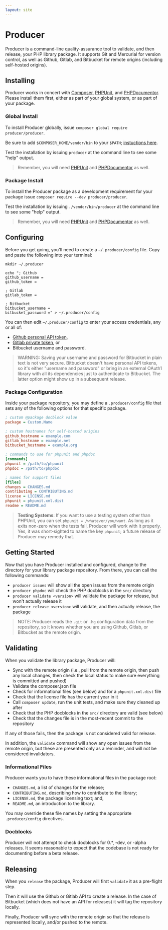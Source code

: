 ```yaml
---
layout: site
---
```


# Producer

Producer is a command-line quality-assurance tool to validate, and then release,
your PHP library package. It supports Git and Mercurial for version control, as
well as Github, Gitlab, and Bitbucket for remote origins (including self-hosted
origins).

## Installing

Producer works in concert with [Composer][], [PHPUnit][], and [PHPDocumentor][].
Please install them first, either as part of your global system, or as part of
your package.

[Composer]: https://getcomposer.org
[PHPUnit]: https://packagist.org/packages/phpunit/phpunit
[PHPDocumentor]: https://packagist.org/packages/phpdocumentor/phpdocumentor

### Global Install

To install Producer globally, issue `composer global require producer/producer`.

Be sure to add `$COMPOSER_HOME/vendor/bin` to your `$PATH`;
[instuctions here](https://getcomposer.org/doc/03-cli.md#global).

Test the installation by issuing `producer` at the command line to see some
"help" output.

> Remember, you will need [PHPUnit][] and [PHPDocumentor][] as well.

### Package Install

To install the Producer package as a development requirement for your package issue `composer require --dev producer/producer`.

Test the installation by issuing `./vendor/bin/producer` at the command line to
see some "help" output.

> Remember, you will need [PHPUnit][] and [PHPDocumentor][] as well.

## Configuring

Before you get going, you'll need to create a `~/.producer/config` file. Copy
and paste the following into your terminal:

```
mkdir ~/.producer

echo "; Github
github_username =
github_token =

; Gitlab
gitlab_token =

; Bitbucket
bitbucket_username =
bitbucket_password =" > ~/.producer/config
```

You can then edit `~/.producer/config` to enter your access credentials, any or
all of:

- [Github personal API token](https://github.com/settings/tokens),
- [Gitlab private token](https://gitlab.com/profile/account), or
- Bitbucket username and password.

> WARNING: Saving your username and password for Bitbucket in plain text is not
> very secure. Bitbucket doesn't have personal API tokens, so it's either
> "username and password" or bring in an external OAuth1 library with all its
> dependencies just to authenticate to Bitbucket. The latter option might show
> up in a subsequent release.

### Package Configuration

Inside your package repository, you may define a `.producer/config` file that
sets any of the following options for that specific package.

```ini
; custom @package docblock value
package = Custom.Name

; custom hostnames for self-hosted origins
github_hostname = example.com
gitlab_hostname = example.net
bitbucket_hostname = example.org

; commands to use for phpunit and phpdoc
[commands]
phpunit = /path/to/phpunit
phpdoc = /path/to/phpdoc

; names for support files
[files]
changes = CHANGES.md
contributing = CONTRIBUTING.md
license = LICENSE.md
phpunit = phpunit.xml.dist
readme = README.md
```

> **Testing Systems**: If you want to use a testing system other than PHPUnit,
> you can set `phpunit = /whatever/you/want`. As long as it exits non-zero when
> the tests fail, Producer will work with it properly. Yes, it was short-sighted
> to name the key `phpunit`; a future release of Producer may remedy that.

## Getting Started

Now that you have Producer installed and configured, change to the directory
for your library package repository. From there, you can call the following
commands:

- `producer issues` will show all the open issues from the remote origin
- `producer phpdoc` will check the PHP docblocks in the `src/` directory
- `producer validate <version>` will validate the package for release, but won't
   actually release it
- `producer release <version>` will validate, and then actually release, the
  package

> NOTE: Producer reads the `.git` or `.hg` configuration data from the
> repository, so it knows whether you are using Github, Gitlab, or Bitbucket
> as the remote origin.

## Validating

When you validate the library package, Producer will:

- Sync with the remote origin (i.e., pull from the remote origin, then push any
  local changes, then check the local status to make sure everything is
  committed and pushed)
- Validate the composer.json file
- Check for informational files (see below) and for a `phpunit.xml.dist` file
- Check that the license file has the current year in it
- Call `composer update`, run the unit tests, and make sure they cleaned up after
- Check that the PHP docblocks in the `src/` directory are valid (see below)
- Check that the changes file is in the most-recent commit to the repository

If any of those fails, then the package is not considered valid for release.

In addition, the `validate` command will show any open issues from the remote
origin, but these are presented only as a reminder, and will not be considered
invalidators.

### Informational Files

Producer wants you to have these informational files in the package root:

- `CHANGES.md`, a list of changes for the release;
- `CONTRIBUTING.md`, describing how to contribute to the library;
- `LICENSE.md`, the package licensing text; and,
- `README.md`, an introduction to the library.

You may override these file names by setting the appropriate `.producer/config`
directives.

### Docblocks

Producer will not attempt to check docblocks for 0.*, -dev, or -alpha releases.
It seems reasonable to expect that the codebase is not ready for documenting
before a beta release.

## Releasing

When you `release` the package, Producer will first `validate` it as a pre-flight step.

Then it will use the Github or Gitlab API to create a release. In the case of
Bitbucket (which does not have an API for releases) it will tag the repository
locally.

Finally, Producer will sync with the remote origin so that the release is
represented locally, and/or pushed to the remote.
